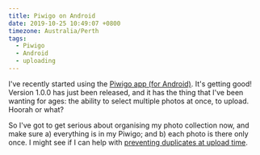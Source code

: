 ```yaml
---
title: Piwigo on Android
date: 2019-10-25 10:49:07 +0800
timezone: Australia/Perth
tags:
  - Piwigo
  - Android
  - uploading
---
```

I've recently started using the [Piwigo app (for Android)](https://github.com/Piwigo/Piwigo-Android).
It's getting good! Version 1.0.0 has just been released, and it has the thing that I've been wanting for ages:
the ability to select multiple photos at once, to upload. Hoorah or what?

So I've got to get serious about organising my photo collection now, and make sure
a) everything is in my Piwigo; and
b) each photo is there only once.
I might see if I can help with [preventing duplicates at upload time](https://github.com/Piwigo/Piwigo/issues/860).
